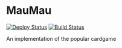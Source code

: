 MauMau
======
[![Deploy Status](http://img.shields.io/badge/cloudControl-deployed-brightgreen.svg)](https://maumau.cloudcontrolapp.com)
[![Build Status](https://travis-ci.org/TooAngel/MauMau.svg?branch=master)](https://travis-ci.org/TooAngel/MauMau)

An implementation of the popular cardgame
